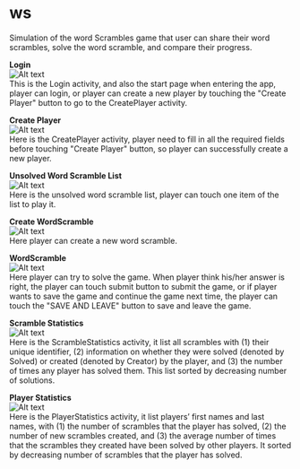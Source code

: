# ws
Simulation of the word Scrambles game that user can share their word scrambles, solve the word scramble, and compare their progress. 

**Login**  
![Alt text](https://imgur.com/USX7Q0J.png "Login")  
This is the Login activity, and also the start page when entering the app, player can login, or player can create a new player by touching the "Create Player" button to go to the CreatePlayer activity.

**Create Player**  
![Alt text](https://imgur.com/XsJB5Rj.png "Create Player")  
Here is the CreatePlayer activity, player need to fill in all the required fields before touching "Create Player" button, so player can successfully create a new player.

**Unsolved Word Scramble List**  
![Alt text](https://imgur.com/jbEWSOm.png "Unsolved Word Scramble List")  
Here is the unsolved word scramble list, player can touch one item of the list to play it.

**Create WordScramble**  
![Alt text](https://imgur.com/T44JgZX.png "Create WordScramble")  
Here player can create a new word scramble.

**WordScramble**  
![Alt text](https://imgur.com/WdbuJbQ.png "WordScramble")  
Here player can try to solve the game. When player think his/her answer is right, the player can touch submit button to submit the game, or if player wants to save the game and continue the game next time, the player can touch the "SAVE AND LEAVE" button to save and leave the game.

**Scramble Statistics**  
![Alt text](https://imgur.com/pGXZNuF.png "Scramble Statistics")  
Here is the ScrambleStatistics activity, it list all scrambles with (1) their unique identifier, (2) information on whether they were solved (denoted by Solved) or created (denoted by Creator) by the player, and (3) the number of times any player has solved them. This list sorted by decreasing number of solutions.

**Player Statistics**  
![Alt text](https://imgur.com/DdGeCfB.png "Player Statistics")  
Here is the PlayerStatistics activity, it list players’ first names and last names, with (1) the number of scrambles that the player has solved, (2) the number of new scrambles created, and (3) the average number of times that the scrambles they created have been solved by other players.  It sorted by decreasing number of scrambles that the player has solved.